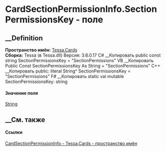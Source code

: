 # CardSectionPermissionInfo.SectionPermissionsKey - поле
##  __Definition
 **Пространство имён:** [Tessa.Cards](N_Tessa_Cards.htm)  
 **Сборка:** Tessa (в Tessa.dll) Версия: 3.6.0.17
C# __Копировать
     public const string SectionPermissionsKey = "SectionPermissions"
VB __Копировать
     Public Const SectionPermissionsKey As String = "SectionPermissions"
C++ __Копировать
     public:
    literal String^ SectionPermissionsKey = "SectionPermissions"
F# __Копировать
     static val mutable SectionPermissionsKey: string
#### Значение поля
[String](https://learn.microsoft.com/dotnet/api/system.string)
##  __См. также
#### Ссылки
[CardSectionPermissionInfo - ](T_Tessa_Cards_CardSectionPermissionInfo.htm)
[Tessa.Cards - пространство имён](N_Tessa_Cards.htm)
